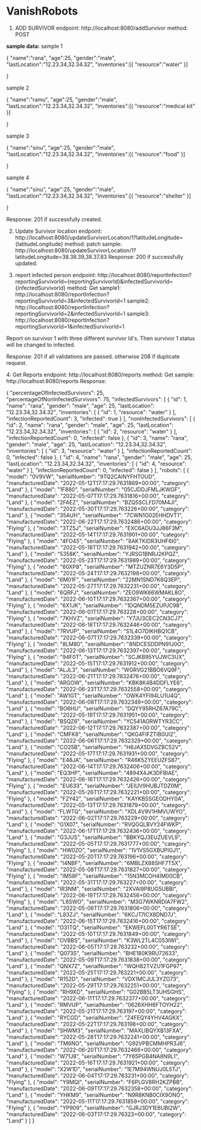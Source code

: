 ﻿# VanishRobots

1) ADD SURVIVOR
endpoint:  http://localhost:8080/addSurvivor
method: POST

**sample data:**
sample 1

{
    "name":"rana",
    "age":25,
    "gender":"male",
    "lastLocation":"12.23.34,32.34.32",
    "inventories":[{
        "resource":"water"
    }]
    
}

sample 2

{
    "name":"ramu",
    "age":25,
    "gender":"male",
    "lastLocation":"12.23.34,32.34.32",
    "inventories":[{
        "resource":"medical kit"
    }]
    
} 

sample 3

{
    "name":"sinu",
    "age":25,
    "gender":"male",
    "lastLocation":"12.23.34,32.34.32",
    "inventories":[{
        "resource":"food"
    }]
    
} 

sample 4

{
    "name":"sinu",
    "age":25,
    "gender":"male",
    "lastLocation":"12.23.34,32.34.32",
    "inventories":[{
        "resource":"shelter"
    }]
    
} 

Response: 201 if successfully created.

2) Update Survivor location
endpoint: http://localhost:8080/updateSurvivorLocation/1?latitudeLongitude={latitudeLongitude}
method: patch
sample: http://localhost:8080/updateSurvivorLocation/1?latitudeLongitude=38.38.39,38.37.83
Response: 200 if successfully updated.

3) report infected person
endpoint: http://localhost:8080/reportInfection?reportingSurvivorId={reportingSurvivorId}&infectedSurvivorId={infectedSurvivorId}
method: Get
sample1: http://localhost:8080/reportInfection?reportingSurvivorId=3&infectedSurvivorId=1
sample2: http://localhost:8080/reportInfection?reportingSurvivorId=2&infectedSurvivorId=1
sample3: http://localhost:8080/reportInfection?reportingSurvivorId=1&infectedSurvivorId=1

Report on survivor 1 with three different survivor Id's. Then survivor 1 status will be changed to infected.

Response: 201 if all validations are passed. otherwise 208 if duplicate request.

4: Get Reports
endpoint: http://localhost:8080/reports
method: Get
sample: http://localhost:8080/reports
Response:

{
    "percentageOfInfectedSurvivors": 25,
    "percentageOfNonInfectedSurvivors": 75,
    "infectedSurvivors": [
        {
            "id": 1,
            "name": "rana",
            "gender": "male",
            "age": 25,
            "lastLocation": "12.23.34,32.34.32",
            "inventories": [
                {
                    "id": 1,
                    "resource": "water"
                }
            ],
            "infectionReportedCount": 3,
            "infected": true
        }
    ],
    "nonInfectedSurvivors": [
        {
            "id": 2,
            "name": "rana",
            "gender": "male",
            "age": 25,
            "lastLocation": "12.23.34,32.34.32",
            "inventories": [
                {
                    "id": 2,
                    "resource": "water"
                }
            ],
            "infectionReportedCount": 0,
            "infected": false
        },
        {
            "id": 3,
            "name": "rana",
            "gender": "male",
            "age": 25,
            "lastLocation": "12.23.34,32.34.32",
            "inventories": [
                {
                    "id": 3,
                    "resource": "water"
                }
            ],
            "infectionReportedCount": 0,
            "infected": false
        },
        {
            "id": 4,
            "name": "rana",
            "gender": "male",
            "age": 25,
            "lastLocation": "12.23.34,32.34.32",
            "inventories": [
                {
                    "id": 4,
                    "resource": "water"
                }
            ],
            "infectionReportedCount": 0,
            "infected": false
        }
    ],
    "robots": [
        {
            "model": "0V9VW",
            "serialNumber": "9TQ2CAINYFHTOUD",
            "manufacturedDate": "2022-05-12T17:17:29.7631869+00:00",
            "category": "Land"
        },
        {
            "model": "1F880",
            "serialNumber": "05CJDDJFMLJKWGF",
            "manufacturedDate": "2022-05-07T17:17:29.7631816+00:00",
            "category": "Land"
        },
        {
            "model": "2FAEZ",
            "serialNumber": "BZQ5SCLFD70M4JI",
            "manufacturedDate": "2022-05-30T17:17:29.763226+00:00",
            "category": "Land"
        },
        {
            "model": "35AUH",
            "serialNumber": "7CWN1O02EHHDVT1",
            "manufacturedDate": "2022-06-22T17:17:29.7632486+00:00",
            "category": "Flying"
        },
        {
            "model": "3TZ5J",
            "serialNumber": "EXC6ADU3JJ86F3M",
            "manufacturedDate": "2022-05-14T17:17:29.7631901+00:00",
            "category": "Flying"
        },
        {
            "model": "4FO45",
            "serialNumber": "8AKTKIDR3UHF6I0",
            "manufacturedDate": "2022-05-18T17:17:29.7631942+00:00",
            "category": "Land"
        },
        {
            "model": "5358K",
            "serialNumber": "YJRSG1BNRJ2KPQZ",
            "manufacturedDate": "2022-05-23T17:17:29.7631989+00:00",
            "category": "Flying"
        },
        {
            "model": "60XP8",
            "serialNumber": "MTZUZNR7E6Y3D5P",
            "manufacturedDate": "2022-05-24T17:17:29.7632198+00:00",
            "category": "Land"
        },
        {
            "model": "6M01F",
            "serialNumber": "22MN1SND7K6Q3EP",
            "manufacturedDate": "2022-05-27T17:17:29.7632231+00:00",
            "category": "Land"
        },
        {
            "model": "6QRFJ",
            "serialNumber": "ZEO9WK66WMAKL8O",
            "manufacturedDate": "2022-06-10T17:17:29.7632367+00:00",
            "category": "Flying"
        },
        {
            "model": "6X1JK",
            "serialNumber": "1DQNDM5EZUPJC98",
            "manufacturedDate": "2022-06-01T17:17:29.763228+00:00",
            "category": "Flying"
        },
        {
            "model": "7KHVZ",
            "serialNumber": "Y7JU3CEC2CN3CJ7",
            "manufacturedDate": "2022-06-18T17:17:29.7632446+00:00",
            "category": "Land"
        },
        {
            "model": "7RVUP",
            "serialNumber": "S1L4O7DIKHBQ1CB",
            "manufacturedDate": "2022-06-07T17:17:29.7632339+00:00",
            "category": "Flying"
        },
        {
            "model": "8LM80",
            "serialNumber": "8NDCESDDPN91J0O",
            "manufacturedDate": "2022-06-13T17:17:29.7632397+00:00",
            "category": "Flying"
        },
        {
            "model": "94F0T",
            "serialNumber": "SCJKB95YUJWC3UX",
            "manufacturedDate": "2022-05-15T17:17:29.7631912+00:00",
            "category": "Land"
        },
        {
            "model": "ALJL3",
            "serialNumber": "WGRVG21BBO6VQ9F",
            "manufacturedDate": "2022-06-21T17:17:29.7632476+00:00",
            "category": "Land"
        },
        {
            "model": "ARGOW",
            "serialNumber": "KBK8K4B4DDFLYE6",
            "manufacturedDate": "2022-06-23T17:17:29.7632558+00:00",
            "category": "Land"
        },
        {
            "model": "AW1GT",
            "serialNumber": "OWK4YFI94LU1U4Q",
            "manufacturedDate": "2022-06-08T17:17:29.7632349+00:00",
            "category": "Land"
        },
        {
            "model": "BO6HU",
            "serialNumber": "DQYY95RHZ67A79C",
            "manufacturedDate": "2022-05-19T17:17:29.7631951+00:00",
            "category": "Land"
        },
        {
            "model": "BSQZ6",
            "serialNumber": "YC541AORWTYR3CC",
            "manufacturedDate": "2022-06-12T17:17:29.7632387+00:00",
            "category": "Land"
        },
        {
            "model": "CMFK8",
            "serialNumber": "QKG4FIFZTIB0UI2",
            "manufacturedDate": "2022-06-06T17:17:29.7632329+00:00",
            "category": "Land"
        },
        {
            "model": "CO25B",
            "serialNumber": "H6JAX5DVGZBC52V",
            "manufacturedDate": "2022-05-17T17:17:29.7631931+00:00",
            "category": "Flying"
        },
        {
            "model": "E48JA",
            "serialNumber": "R46K5ZYEEUZFS87",
            "manufacturedDate": "2022-06-14T17:17:29.7632406+00:00",
            "category": "Land"
        },
        {
            "model": "EQ3HP",
            "serialNumber": "4894X4JK3DFBIAE",
            "manufacturedDate": "2022-06-16T17:17:29.7632426+00:00",
            "category": "Flying"
        },
        {
            "model": "EU633",
            "serialNumber": "JEIUV9HUBJTDZ0M",
            "manufacturedDate": "2022-05-26T17:17:29.7632221+00:00",
            "category": "Flying"
        },
        {
            "model": "F2Y42",
            "serialNumber": "KAYKBSSGEODHY0A",
            "manufacturedDate": "2022-05-13T17:17:29.7631879+00:00",
            "category": "Land"
        },
        {
            "model": "FLWTQ",
            "serialNumber": "XDL4V9V1HMVUWYO",
            "manufacturedDate": "2022-06-02T17:17:29.763229+00:00",
            "category": "Land"
        },
        {
            "model": "G1X07",
            "serialNumber": "RVQGQLBVY24FWKP",
            "manufacturedDate": "2022-06-17T17:17:29.7632436+00:00",
            "category": "Land"
        },
        {
            "model": "G3JUS",
            "serialNumber": "BBKYQJ3EUZUEVL9",
            "manufacturedDate": "2022-05-05T17:17:29.7631777+00:00",
            "category": "Flying"
        },
        {
            "model": "HW0ZO",
            "serialNumber": "1V1VS5GXBUPIGJ1",
            "manufacturedDate": "2022-05-20T17:17:29.763196+00:00",
            "category": "Flying"
        },
        {
            "model": "I4NBF",
            "serialNumber": "6MBLZX88SHF7T5X",
            "manufacturedDate": "2022-05-08T17:17:29.7631827+00:00",
            "category": "Flying"
        },
        {
            "model": "IM58F",
            "serialNumber": "15N3MCOH4IM00CB",
            "manufacturedDate": "2022-05-31T17:17:29.763227+00:00",
            "category": "Land"
        },
        {
            "model": "IR3NM",
            "serialNumber": "2XVAI9P8UG5UBBI",
            "manufacturedDate": "2022-06-19T17:17:29.7632456+00:00",
            "category": "Flying"
        },
        {
            "model": "L6SWO",
            "serialNumber": "M3G7WKNRDIA7FW2",
            "manufacturedDate": "2022-05-06T17:17:29.7631806+00:00",
            "category": "Land"
        },
        {
            "model": "L83ZJ",
            "serialNumber": "6KCJT7ICX8DND7J",
            "manufacturedDate": "2022-06-15T17:17:29.7632416+00:00",
            "category": "Land"
        },
        {
            "model": "O31TQ",
            "serialNumber": "EKWEFL00TYR6TSE",
            "manufacturedDate": "2022-05-10T17:17:29.7631849+00:00",
            "category": "Land"
        },
        {
            "model": "OVBBS",
            "serialNumber": "K3WL2TL4C053IWI",
            "manufacturedDate": "2022-06-05T17:17:29.763232+00:00",
            "category": "Land"
        },
        {
            "model": "Q073S",
            "serialNumber": "BHE180K9RU72633",
            "manufacturedDate": "2022-05-09T17:17:29.7631838+00:00",
            "category": "Land"
        },
        {
            "model": "QNX7Z",
            "serialNumber": "WQH82TVZU1FGP97",
            "manufacturedDate": "2022-05-25T17:17:29.763221+00:00",
            "category": "Land"
        },
        {
            "model": "R152D",
            "serialNumber": "VDX1MCJUL3YZO73",
            "manufacturedDate": "2022-05-29T17:17:29.7632251+00:00",
            "category": "Flying"
        },
        {
            "model": "RH9XD",
            "serialNumber": "G02BB5LT3UHSGHS",
            "manufacturedDate": "2022-06-11T17:17:29.7632377+00:00",
            "category": "Land"
        },
        {
            "model": "RMVUP",
            "serialNumber": "0626XHH6FTOYH22",
            "manufacturedDate": "2022-05-21T17:17:29.763197+00:00",
            "category": "Land"
        },
        {
            "model": "RYCGD",
            "serialNumber": "Z4FEQY4YHV4AGKX",
            "manufacturedDate": "2022-05-22T17:17:29.763198+00:00",
            "category": "Land"
        },
        {
            "model": "SHWM3",
            "serialNumber": "MAXLIBQYXB13FXA",
            "manufacturedDate": "2022-05-28T17:17:29.7632241+00:00",
            "category": "Land"
        },
        {
            "model": "TM6NO",
            "serialNumber": "G92VPBCMMHPR3J6",
            "manufacturedDate": "2022-06-20T17:17:29.7632466+00:00",
            "category": "Land"
        },
        {
            "model": "W71J8",
            "serialNumber": "7Y65PGB4NA8N9L1",
            "manufacturedDate": "2022-05-16T17:17:29.7631921+00:00",
            "category": "Land"
        },
        {
            "model": "X2W1D",
            "serialNumber": "1E7M94WNUJ0L5TJ",
            "manufacturedDate": "2022-06-04T17:17:29.763231+00:00",
            "category": "Flying"
        },
        {
            "model": "Y9MQI",
            "serialNumber": "F6PLGV8RH2KZPBB",
            "manufacturedDate": "2022-06-09T17:17:29.7632358+00:00",
            "category": "Land"
        },
        {
            "model": "YHKM9",
            "serialNumber": "N9R8KNB0CIX9ONO",
            "manufacturedDate": "2022-05-11T17:17:29.7631859+00:00",
            "category": "Flying"
        },
        {
            "model": "YP909",
            "serialNumber": "GJRJ3DY1E6UBI2W",
            "manufacturedDate": "2022-06-03T17:17:29.76323+00:00",
            "category": "Land"
        }
    ]
}



